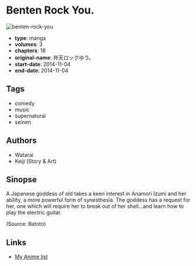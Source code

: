 # Benten Rock You.

![benten-rock-you](https://cdn.myanimelist.net/images/manga/1/153807.jpg)

-   **type**: manga
-   **volumes**: 3
-   **chapters**: 18
-   **original-name**: 弁天ロックゆう。
-   **start-date**: 2014-11-04
-   **end-date**: 2014-11-04

## Tags

-   comedy
-   music
-   supernatural
-   seinen

## Authors

-   Watarai
-   Keiji (Story & Art)

## Sinopse

A Japanese goddess of old takes a keen interest in Anamori Izumi and her ability, a more powerful form of synesthesia. The goddess has a request for her, one which will require her to break out of her shell...and learn how to play the electric guitar.

(Source: Batoto)

## Links

-   [My Anime list](https://myanimelist.net/manga/84673/Benten_Rock_You)
